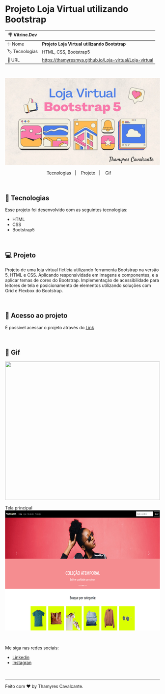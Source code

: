 # Projeto Loja Virtual utilizando Bootstrap

| :placard: Vitrine.Dev |     |
| -------------  | --- |
| :sparkles: Nome        | **Projeto Loja Virtual utilizando Bootstrap**
| :label: Tecnologias | HTML, CSS, Bootstrap5
| :rocket: URL         | https://thamyresmya.github.io/Loja-virtual/Loja-virtual

<br>

![](geral/img/Capa.jpg)


<p align="center">
  <a href="#-tecnologias">Tecnologias</a>&nbsp;&nbsp;&nbsp;|&nbsp;&nbsp;&nbsp;  
  <a href="#-projeto">Projeto</a>&nbsp;&nbsp;&nbsp;|&nbsp;&nbsp;&nbsp;  
  <a href="#-gif">Gif</a>&nbsp;&nbsp;&nbsp;&nbsp;&nbsp;&nbsp;
</p>

<br>


## 🚀 Tecnologias

Esse projeto foi desenvolvido com as seguintes tecnologias:

- HTML
- CSS
- Bootstrap5

<br>

## 💻 Projeto

Projeto de uma loja virtual fictícia utilizando ferramenta Bootstrap na versão 5, HTML e CSS. Aplicando responsividade em imagens e componentes, e a aplicar temas de cores do Bootstrap. Implementação de acessibilidade para leitores de tela e posicionamento de elementos utilizando soluções com Grid e Flexbox do Bootstrap.

<br>

## 📁 Acesso ao projeto

É possível acessar o projeto através do [Link](https://github.com/Thamyresmya/Loja-virtual)


<br>

## 📸 Gif

<img width="100%" height="450" src="./geral/img/Loja-Virtual.gif"></img>

Tela principal <br>
<img width="100%" height="390" src="./geral/img/Tela-principal.png"></img>


<br>

Me siga nas redes sociais:
- [Linkedin](https://www.linkedin.com/in/thamyrescavalcante/)
- [Instagran](https://www.instagram.com/thamyres__cavalcante/)

<br>

---

Feito com ♥ by Thamyres Cavalcante.



